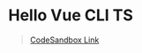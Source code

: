 # Hello Vue CLI TS

> [CodeSandbox Link](https://githubbox.com/younho9/vue-examples/tree/main/examples/hello-vue-cli-ts)
